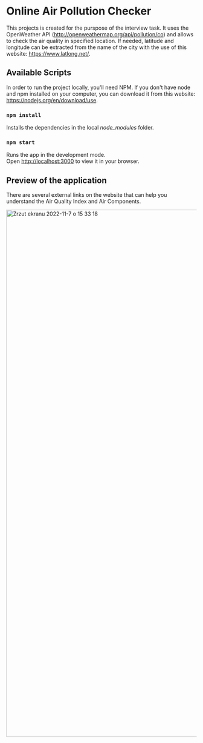 # Online Air Pollution Checker

This projects is created for the purspose of the interview task. It uses the OpenWeather API (http://openweathermap.org/api/pollution/co) and allows to check the air quality in specified location. If needed, latitude and longitude can be extracted from the name of the city with the use of this website: https://www.latlong.net/.

## Available Scripts

In order to run the project locally, you'll need NPM. If you don't have node and npm installed on your computer, you can download it from this website: https://nodejs.org/en/download/use. 

### `npm install`

Installs the dependencies in the local _node_modules_ folder.

### `npm start`

Runs the app in the development mode.\
Open [http://localhost:3000](http://localhost:3000) to view it in your browser.

## Preview of the application

There are several external links on the website that can help you understand the Air Quality Index and Air Components.

<img width="1393" alt="Zrzut ekranu 2022-11-7 o 15 33 18" src="https://user-images.githubusercontent.com/44815230/200335979-4157ea3d-395c-455d-b009-c3e808392390.png">


